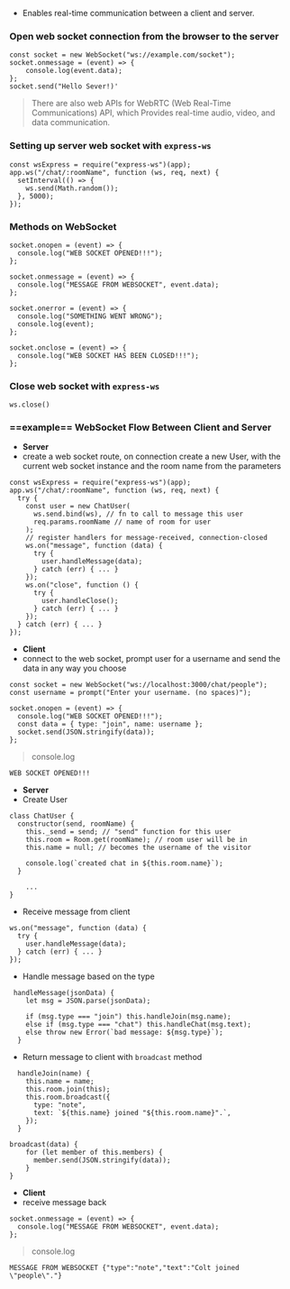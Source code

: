 - Enables real-time communication between a client and server.

### Open web socket connection from the browser to the server
```
const socket = new WebSocket("ws://example.com/socket");
socket.onmessage = (event) => {
	console.log(event.data);
};
socket.send("Hello Sever!)'
```

> There are also web APIs for WebRTC (Web Real-Time Communications) API, which Provides real-time audio, video, and data communication.

### Setting up server web socket with `express-ws`
```
const wsExpress = require("express-ws")(app);
app.ws("/chat/:roomName", function (ws, req, next) {
  setInterval(() => {
    ws.send(Math.random());
  }, 5000);
});
```

### Methods on WebSocket
```
socket.onopen = (event) => {
  console.log("WEB SOCKET OPENED!!!");
};
```

```
socket.onmessage = (event) => {
  console.log("MESSAGE FROM WEBSOCKET", event.data);
};
```

```
socket.onerror = (event) => {
  console.log("SOMETHING WENT WRONG");
  console.log(event);
};
```

```
socket.onclose = (event) => {
  console.log("WEB SOCKET HAS BEEN CLOSED!!!");
};
```

### Close web socket with `express-ws`
```
ws.close()
```

### ==example== WebSocket Flow Between Client and Server

- **Server**
- create a web socket route, on connection create a new User, with the current web socket instance and the room name from the parameters
```
const wsExpress = require("express-ws")(app);
app.ws("/chat/:roomName", function (ws, req, next) {
  try {
    const user = new ChatUser(
      ws.send.bind(ws), // fn to call to message this user
      req.params.roomName // name of room for user
    );
    // register handlers for message-received, connection-closed
    ws.on("message", function (data) {
      try {
        user.handleMessage(data);
      } catch (err) { ... }
    });
    ws.on("close", function () {
      try {
        user.handleClose();
      } catch (err) { ... }
    });
  } catch (err) { ... }
});
```

- **Client**
- connect to the web socket, prompt user for a username and send the data in any way you choose
```
const socket = new WebSocket("ws://localhost:3000/chat/people");
const username = prompt("Enter your username. (no spaces)");

socket.onopen = (event) => {
  console.log("WEB SOCKET OPENED!!!");
  const data = { type: "join", name: username };
  socket.send(JSON.stringify(data));
};
```

> console.log
```
WEB SOCKET OPENED!!!
```
- **Server**
- Create User
```
class ChatUser {
  constructor(send, roomName) {
    this._send = send; // "send" function for this user
    this.room = Room.get(roomName); // room user will be in
    this.name = null; // becomes the username of the visitor

    console.log(`created chat in ${this.room.name}`);
  }

	...
}
```

- Receive message from client
```
ws.on("message", function (data) {
  try {
	user.handleMessage(data);
  } catch (err) { ... }
});
```

- Handle message based on the type
```
 handleMessage(jsonData) {
    let msg = JSON.parse(jsonData);

    if (msg.type === "join") this.handleJoin(msg.name);
    else if (msg.type === "chat") this.handleChat(msg.text);
    else throw new Error(`bad message: ${msg.type}`);
  }
```

- Return message to client with `broadcast` method
```
  handleJoin(name) {
    this.name = name;
    this.room.join(this);
    this.room.broadcast({
      type: "note",
      text: `${this.name} joined "${this.room.name}".`,
    });
  }
```

```
broadcast(data) {
	for (let member of this.members) {
	  member.send(JSON.stringify(data));
	}
}
```

- **Client**
- receive message back
```
socket.onmessage = (event) => {
  console.log("MESSAGE FROM WEBSOCKET", event.data);
};
```

> console.log
```
MESSAGE FROM WEBSOCKET {"type":"note","text":"Colt joined \"people\"."}
```

